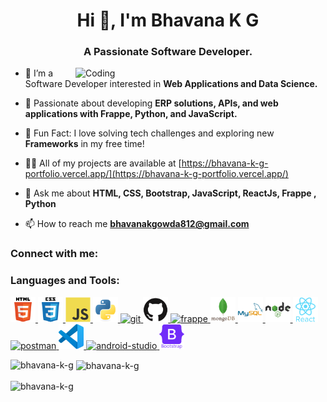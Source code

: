 <h1 align="center"> Hi 👋, I'm Bhavana K G </h1>
<h3 align="center">A Passionate <span style="font-weight: bold;">Software Developer.</span></h3>
<img align="right" alt="Coding" width="400" src="https://media.giphy.com/media/YnS7j9pwnECXLMrI4t/giphy.gif">

- 👀  I’m a Software Developer interested in **Web Applications and Data Science.**
  
- 🚀 Passionate about developing **ERP solutions, APIs, and web applications with Frappe, Python, and JavaScript.**

- 🎯 Fun Fact: I love solving tech challenges and exploring new **Frameworks** in my free time!

- 👨‍💻 All of my projects are available at [https://bhavana-k-g-portfolio.vercel.app/](https://bhavana-k-g-portfolio.vercel.app/)

- 💬 Ask me about **HTML, CSS, Bootstrap, JavaScript, ReactJs, Frappe , Python**

- 📫 How to reach me **bhavanakgowda812@gmail.com**

<h3 align="left">Connect with me:</h3>
<p align="left">
</p>

<h3 align="left">Languages and Tools:</h3>
<p align="left"> 
    <a href="https://www.w3.org/html/" target="_blank" rel="noreferrer"> 
        <img src="https://raw.githubusercontent.com/devicons/devicon/master/icons/html5/html5-original-wordmark.svg" alt="html5" width="40" height="40"/> 
    </a> 
    <a href="https://www.w3schools.com/css/" target="_blank" rel="noreferrer"> 
        <img src="https://raw.githubusercontent.com/devicons/devicon/master/icons/css3/css3-original-wordmark.svg" alt="css3" width="40" height="40"/> 
    </a> 
    <a href="https://developer.mozilla.org/en-US/docs/Web/JavaScript" target="_blank" rel="noreferrer"> 
        <img src="https://raw.githubusercontent.com/devicons/devicon/master/icons/javascript/javascript-original.svg" alt="javascript" width="40" height="40"/> 
    </a> 
    <a href="https://www.python.org" target="_blank" rel="noreferrer"> 
        <img src="https://raw.githubusercontent.com/devicons/devicon/master/icons/python/python-original.svg" alt="python" width="40" height="40"/> 
    </a> 
    <a href="https://git-scm.com/" target="_blank" rel="noreferrer"> 
        <img src="https://www.vectorlogo.zone/logos/git-scm/git-scm-icon.svg" alt="git" width="40" height="40"/> 
    </a> 
    <a href="https://github.com/" target="_blank" rel="noreferrer"> 
        <img src="https://raw.githubusercontent.com/devicons/devicon/master/icons/github/github-original.svg" alt="github" width="40" height="40"/> 
    </a> 
    <a href="https://frappeframework.com/" target="_blank" rel="noreferrer"> 
        <img src="https://frappe.io/files/frappe-logo.svg" alt="frappe" width="40" height="40"/> 
    </a> 
    <a href="https://www.mongodb.com/" target="_blank" rel="noreferrer"> 
        <img src="https://raw.githubusercontent.com/devicons/devicon/master/icons/mongodb/mongodb-original-wordmark.svg" alt="mongodb" width="40" height="40"/> 
    </a> 
    <a href="https://www.mysql.com/" target="_blank" rel="noreferrer"> 
        <img src="https://raw.githubusercontent.com/devicons/devicon/master/icons/mysql/mysql-original-wordmark.svg" alt="mysql" width="40" height="40"/> 
    </a> 
    <a href="https://nodejs.org" target="_blank" rel="noreferrer"> 
        <img src="https://raw.githubusercontent.com/devicons/devicon/master/icons/nodejs/nodejs-original-wordmark.svg" alt="nodejs" width="40" height="40"/> 
    </a> 
    <a href="https://reactjs.org/" target="_blank" rel="noreferrer"> 
        <img src="https://raw.githubusercontent.com/devicons/devicon/master/icons/react/react-original-wordmark.svg" alt="reactjs" width="40" height="40"/> 
    </a> 
    <a href="https://postman.com" target="_blank" rel="noreferrer"> 
        <img src="https://www.vectorlogo.zone/logos/getpostman/getpostman-icon.svg" alt="postman" width="40" height="40"/> 
    </a> 
    <a href="https://code.visualstudio.com/" target="_blank" rel="noreferrer"> 
        <img src="https://raw.githubusercontent.com/devicons/devicon/master/icons/vscode/vscode-original.svg" alt="vs-code" width="40" height="40"/> 
    </a> 
    <a href="https://developer.android.com/studio" target="_blank" rel="noreferrer"> 
        <img src="https://upload.wikimedia.org/wikipedia/commons/3/34/Android_Studio_icon.svg" alt="android-studio" width="40" height="40"/> 
    </a> 
    <a href="https://getbootstrap.com" target="_blank" rel="noreferrer"> 
        <img src="https://raw.githubusercontent.com/devicons/devicon/master/icons/bootstrap/bootstrap-plain-wordmark.svg" alt="bootstrap" width="40" height="40"/> 
    </a> 
</p>

<p><img align="left" src="https://github-readme-stats.vercel.app/api/top-langs?username=bhavana-k-g&show_icons=true&locale=en&layout=compact" alt="bhavana-k-g" /></p>

<p>&nbsp;<img align="center" src="https://github-readme-stats.vercel.app/api?username=bhavana-k-g&show_icons=true&locale=en" alt="bhavana-k-g" /></p>

<p><img align="center" src="https://github-readme-streak-stats.herokuapp.com/?user=bhavana-k-g&" alt="bhavana-k-g" /></p>
